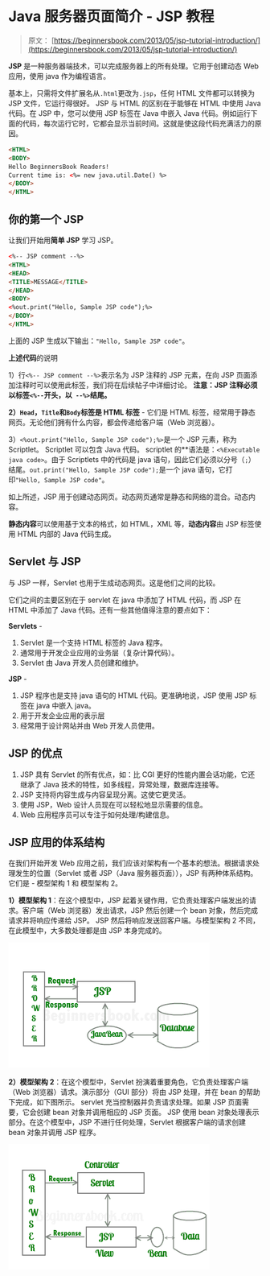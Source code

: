 # Java 服务器页面简介 - JSP 教程

> 原文： [https://beginnersbook.com/2013/05/jsp-tutorial-introduction/](https://beginnersbook.com/2013/05/jsp-tutorial-introduction/)

**JSP** 是一种服务器端技术，可以完成服务器上的所有处理。它用于创建动态 Web 应用，使用 java 作为编程语言。

基本上，只需将文件扩展名从`.html`更改为`.jsp`，任何 HTML 文件都可以转换为 JSP 文件，它运行得很好。 JSP 与 HTML 的区别在于能够在 HTML 中使用 Java 代码。在 JSP 中，您可以使用 JSP 标签在 Java 中嵌入 Java 代码。例如运行下面的代码，每次运行它时，它都会显示当前时间。这就是使这段代码充满活力的原因。

```html
<HTML>
<BODY>
Hello BeginnersBook Readers! 
Current time is: <%= new java.util.Date() %>
</BODY>
</HTML>
```

## 你的第一个 JSP

让我们开始用**简单 JSP** 学习 JSP。

```html
<%-- JSP comment --%>
<HTML>
<HEAD>
<TITLE>MESSAGE</TITLE>
</HEAD>
<BODY>
<%out.print("Hello, Sample JSP code");%>
</BODY>
</HTML>
```

上面的 JSP 生成以下输出：`"Hello, Sample JSP code"`。

**上述代码**的说明 

1）行`<%-- JSP comment --%>`表示名为 JSP 注释的 JSP 元素，在向 JSP 页面添加注释时可以使用此标签，我们将在后续帖子中详细讨论。
**注意：**JSP 注释必须以标签**`<%--`开头，以` --%>`结尾。**

**2）`Head`，`Title`和`Body`标签是 HTML 标签** - 它们是 HTML 标签，经常用于静态网页。无论他们拥有什么内容，都会传递给客户端（Web 浏览器）。

3）`<%out.print("Hello, Sample JSP code");%>`是一个 JSP 元素，称为 Scriptlet。 Scriptlet 可以包含 Java 代码。 scriptlet 的**语法是：`<%Executable java code>`。由于 Scriptlets 中的代码是 java 语句，因此它们必须以分号（`;`）结尾。`out.print("Hello, Sample JSP code");`是一个 java 语句，它打印`"Hello, Sample JSP code"`。

如上所述，JSP 用于创建动态网页。动态网页通常是静态和网络的混合。动态内容。

**静态内容**可以使用基于文本的格式，如 HTML，XML 等，**动态内容**由 JSP 标签使用 HTML 内部的 Java 代码生成。

## Servlet 与 JSP

与 JSP 一样，Servlet 也用于生成动态网页。这是他们之间的比较。

它们之间的主要区别在于 servlet 在 java 中添加了 HTML 代码，而 JSP 在 HTML 中添加了 Java 代码。还有一些其他值得注意的要点如下：

**Servlets** -

1.  Servlet 是一个支持 HTML 标签的 Java 程序。
2.  通常用于开发企业应用的业务层（复杂计算代码）。
3.  Servlet 由 Java 开发人员创建和维护。

**JSP** -

1.  JSP 程序也是支持 java 语句的 HTML 代码。更准确地说，JSP 使用 JSP 标签在 java 中嵌入 java。
2.  用于开发企业应用的表示层
3.  经常用于设计网站并由 Web 开发人员使用。

## JSP 的优点

1.  JSP 具有 Servlet 的所有优点，如：比 CGI 更好的性能内置会话功能，它还继承了 Java 技术的特性，如多线程，异常处理，数据库连接等。
2.  JSP 支持将内容生成与内容呈现分离。这使它更灵活。
3.  使用 JSP，Web 设计人员现在可以轻松地显示需要的信息。
4.  Web 应用程序员可以专注于如何处理/构建信息。

## JSP 应用的体系结构

在我们开始开发 Web 应用之前，我们应该对架构有一个基本的想法。根据请求处理发生的位置（Servlet 或者 JSP（Java 服务器页面）），JSP 有两种体系结构。它们是 - 模型架构 1 和 模型架构 2。


**1）模型架构 1**：在这个模型中，JSP 起着关键作用，它负责处理客户端发出的请求。客户端（Web 浏览器）发出请求，JSP 然后创建一个 bean 对象，然后完成请求并将响应传递给 JSP。 JSP 然后将响应发送回客户端。与模型架构 2 不同，在此模型中，大多数处理都是由 JSP 本身完成的。

![JSP Architecture Model 1](img/a3567344da7f269bc8b86ee8b87bdd51.jpg)

**2）模型架构 2**：在这个模型中，Servlet 扮演着重要角色，它负责处理客户端（Web 浏览器）请求。演示部分（GUI 部分）将由 JSP 处理，并在 bean 的帮助下完成，如下图所示。 servlet 充当控制器并负责请求处理。如果 JSP 页面需要，它会创建 bean 对象并调用相应的 JSP 页面。 JSP 使用 bean 对象处理表示部分。在这个模型中，JSP 不进行任何处理，Servlet 根据客户端的请求创建 bean 对象并调用 JSP 程序。

![JSP Architecture Model 2](img/20b52bd26df647be1f1860b8b346fca0.jpg)
